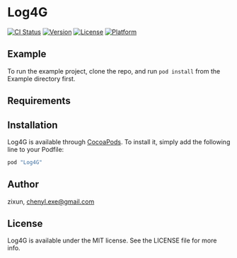 # Log4G

[![CI Status](http://img.shields.io/travis/zixun/Log4G.svg?style=flat)](https://travis-ci.org/zixun/Log4G)
[![Version](https://img.shields.io/cocoapods/v/Log4G.svg?style=flat)](http://cocoapods.org/pods/Log4G)
[![License](https://img.shields.io/cocoapods/l/Log4G.svg?style=flat)](http://cocoapods.org/pods/Log4G)
[![Platform](https://img.shields.io/cocoapods/p/Log4G.svg?style=flat)](http://cocoapods.org/pods/Log4G)

## Example

To run the example project, clone the repo, and run `pod install` from the Example directory first.

## Requirements

## Installation

Log4G is available through [CocoaPods](http://cocoapods.org). To install
it, simply add the following line to your Podfile:

```ruby
pod "Log4G"
```

## Author

zixun, chenyl.exe@gmail.com

## License

Log4G is available under the MIT license. See the LICENSE file for more info.
